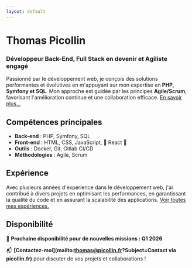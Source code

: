 ```yaml
---
layout: default
---
```


# Thomas Picollin
### Développeur Back-End, Full Stack en devenir et Agiliste engagé

Passionné par le développement web, je conçois des solutions performantes et évolutives en m'appuyant sur mon expertise en **PHP, Symfony et SQL**. Mon approche est guidée par les principes **Agile/Scrum**, favorisant l'amélioration continue et une collaboration efficace.
[En savoir plus...](a-propos.html)

## Compétences principales
- **Back-end** : PHP, Symfony, SQL
- **Front-end** : HTML, CSS, JavaScript, 🚧 React 🚧
- **Outils** : Docker, Git, Gitlab CI/CD
- **Méthodologies** : Agile, Scrum

## Expérience
Avec plusieurs années d'expérience dans le développement web, j'ai contribué à divers projets en optimisant les performances, en garantissant la qualité du code et en assurant la scalabilité des applications.
[Voir toutes mes expériences.](a-propos.html)

## Disponibilité
📅 **Prochaine disponibilité pour de nouvelles missions : Q1 2026**

📬 **[Contactez-moi](mailto:thomas@picollin.fr?Subject=Contact via picollin.fr)** pour discuter de vos projets et collaborations !  
